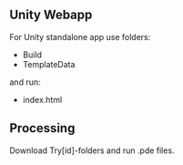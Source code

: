 ## Unity Webapp

For Unity standalone app use folders:
-   Build
-   TemplateData

and run:
-   index.html

## Processing

Download Try[id]-folders and run .pde files.


